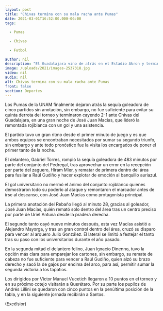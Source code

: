 ```yaml
---
layout: post
title: "Chivas termina con su mala racha ante Pumas"
date: 2021-03-01T16:52:00.000-06:00
tags:
  
  - Pumas
  
  - Chivas
  
  - Futbol
  
author: nil
description: "El Guadalajara vino de atrás en el Estadio Akron y terminó imponiéndose por 2-1 sobre los universitarios, entrando a zona de reclasificación"
image: /uploads/2021/images-2537318.jpg
video: nil
audio: nil
alt: Chivas termina con su mala racha ante Pumas
front: false
section: Deportes
---
```


Los Pumas de la UNAM finalmente dejaron atrás la sequía goleadora de cinco partidos sin anotación, sin embargo, no fue suficiente para evitar su quinta derrota del torneo y terminaron cayendo 2-1 ante Chivas del Guadalajara, en una gran noche de José Juan Macías, que lideró la remontada rojiblanca con un gol y una asistencia.

El partido tuvo un gran ritmo desde el primer minuto de juego y es que ambos equipos se encontraban necesitados por sumar su segundo triunfo, sin embargo y ante todo pronóstico fue la visita los encargados de poner el primer tanto de la noche.

El delantero, Gabriel Torres, rompió la sequía goleadora de 483 minutos por parte del conjunto del Pedregal, tras aprovechar un error en la recepción por parte del zaguero, Hiram Mier, y rematar de primera dentro del área para fusilar a Raúl Gudiño y hacer explotar de emoción al banquillo auriazul.

El gol universitario no mermó el ánimo del conjunto rojiblanco quienes demostraron todo su poderío al ataque y remontaron el marcador antes de irse al descanso, con José Juan Macías como protagonista principal.

La primera anotación del Rebaño llegó al minuto 28, gracias al goleador, José Juan Macías, quién remató solo dentro del área tras un centro preciso por parte de Uriel Antuna desde la pradera derecha.

El segundo tanto cayó nueve minutos después, esta vez Macías asistió a Alejandro Mayorga, y tras un gran control dentro del área, cruzó su disparo para vencer al arquero Julio González. El lateral se limitó a festejar el tanto tras su paso con los universitarios durante el año pasado.

En la segunda mitad el delantero felino, Juan Ignacio Dinenno, tuvo la opción más clara para emparejar los cartones, sin embargo, su remate de cabeza no fue suficiente para vencer a Raúl Gudiño, quien alzó su brazo derecho y sacó la de gajos por encima del arco, para así, permitir sumar la segunda victoria a los tapatíos.

Los dirigidos por Víctor Manuel Vucetich llegaron a 10 puntos en el torneo y en su próximo cotejo visitarán a Querétaro. Por su parte los pupilos de Andrés Lillini se quedaron con cinco puntos en la penúltima posición de la tabla, y en la siguiente jornada recibirán a Santos.

(Excélsior)